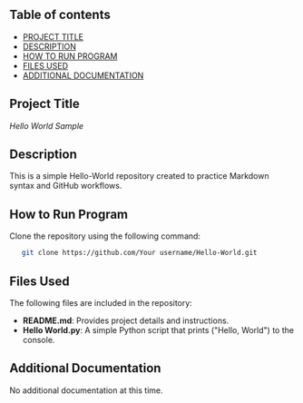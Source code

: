 ## Table of contents

- [PROJECT TITLE](#Project-Title)
- [DESCRIPTION](#Description)
- [HOW TO RUN PROGRAM](#How-to-run-program)
- [FILES USED](#files-used)
- [ADDITIONAL DOCUMENTATION](#additional-documentation)

## Project Title
*Hello World Sample* 

## Description
This is a simple Hello-World repository created to practice Markdown syntax and GitHub workflows.

## How to Run Program
 Clone the repository using the following command:
```bash
   git clone https://github.com/Your username/Hello-World.git
```
## Files Used  
The following files are included in the repository:  
- **README.md**: Provides project details and instructions.  
- **Hello World.py**: A simple Python script that prints ("Hello, World") to the console.  

## Additional Documentation
No additional documentation at this time.



